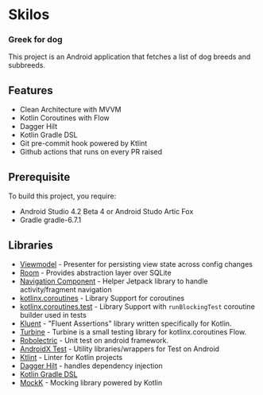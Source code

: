 # Skilos
### Greek for dog

This project is an Android application that fetches a list of dog breeds and subbreeds.

## Features
* Clean Architecture with MVVM
* Kotlin Coroutines with Flow
* Dagger Hilt
* Kotlin Gradle DSL
* Git pre-commit hook powered by Ktlint
* Github actions that runs on every PR raised

## Prerequisite
To build this project, you require:
- Android Studio 4.2 Beta 4 or Android Studo Artic Fox
- Gradle gradle-6.7.1

## Libraries

- [Viewmodel](https://developer.android.com/topic/libraries/architecture/viewmodel) - Presenter for persisting view state across config changes
- [Room](https://developer.android.com/training/data-storage/room) - Provides abstraction layer over SQLite
- [Navigation Component](https://developer.android.com/guide/navigation) - Helper Jetpack library to handle activity/fragment navigation
- [kotlinx.coroutines](https://github.com/Kotlin/kotlinx.coroutines) - Library Support for coroutines
- [kotlinx.coroutines.test](https://github.com/Kotlin/kotlinx.coroutines) - Library Support with `runBlockingTest` coroutine builder used in tests
- [Kluent](https://github.com/MarkusAmshove/Kluent) - "Fluent Assertions" library written specifically for Kotlin.
- [Turbine](https://github.com/cashapp/turbine) - Turbine is a small testing library for kotlinx.coroutines Flow.
- [Robolectric](http://robolectric.org/) - Unit test on android framework.
- [AndroidX Test](https://developer.android.com/training/testing/set-up-project) - Utility libraries/wrappers for Test on Android
- [Ktlint](https://github.com/pinterest/ktlint) - Linter for Kotlin projects
- [Dagger Hilt](https://dagger.dev/hilt) - handles dependency injection
- [Kotlin Gradle DSL](https://guides.gradle.org/migrating-build-logic-from-groovy-to-kotlin)
- [MockK](https://github.com/mockk/mockk) - Mocking library powered by Kotlin